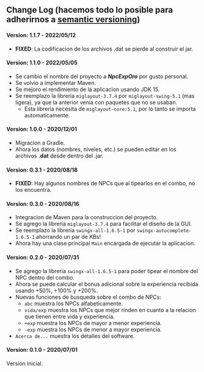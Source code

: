## Change Log (hacemos todo lo posible para adherirnos a [semantic versioning](https://semver.org/))

#### Version: 1.1.7 - 2022/05/12

- **FIXED**: La codificacion de los archivos .dat se pierde al construir el jar.

#### Version: 1.1.0 - 2022/05/05

- Se cambio el nombre del proyecto a _**NpcExpOro**_ por gusto personal.
- Se volvio a implementar Maven.
- Se mejoro el rendimiento de la aplicacion usando JDK 15.
- Se reemplazo la libreria `miglayout-3.7.4` por `miglayout-swing-5.1` (mas ligera), ya que la anterior venia con paquetes que no se
  usaban.
  - Esta libreria necesita de `miglayout-core:5.1`, por lo tanto se importa automaticamente.

#### Version: 1.0.0 - 2020/12/01

- Migracion a Gradle.
- Ahora los datos (nombres, niveles, etc.) se pueden editar en los archivos **.dat** desde dentro del .jar.

#### Version: 0.3.1 - 2020/08/18

- **FIXED**: Hay algunos nombres de NPCs que al tipearlos en el combo, no los encuentra.

#### Version: 0.3.0 - 2020/08/16

- Integracion de Maven para la construccion del proyecto.
- Se agrego la libreria `miglayout-3.7.4` para facilitar el diseño de la GUI.
- Se reemplazo la libreria `swingx-all-1.6.5-1` por `swingx-autocomplete-1.6.5-1` ahorrando un par de KBs!
- Ahora hay una clase principal `Main` encargada de ejecutar la aplicacion.

#### Version: 0.2.0 - 2020/07/31

- Se agrego la libreria `swingx-all-1.6.5-1` para poder tipear el nombre del NPC dentro del combo.
- Ahora se puede calcular el bonus adicional sobre la experiencia recibida usando +50%, +100% y +200%.
- Nuevas funciones de busqueda sobre el combo de NPCs:
    - `abc` muestra los NPCs alfabeticamente.
    - `vida/exp` muestra los NPCs que mejor rinden en cuanto a la relacion que tienen entre vida y experiencia.
    - `+exp` muestra los NPCs de mayor a menor experiencia.
    - `-exp` muestra los NPCs de menor a mayor experiencia.
- `Acerca de...` muestra los detalles del software.

#### Version: 0.1.0 - 2020/07/01

Version inicial.
